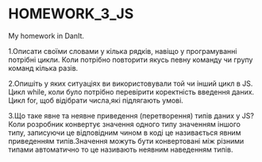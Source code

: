 # HOMEWORK_3_JS
My homework in DanIt.

1.Описати своїми словами у кілька рядків, навіщо у програмуванні потрібні цикли.
Коли потрібно повторити якусь певну команду чи групу команд кілька разів.

2.Опишіть у яких ситуаціях ви використовували той чи інший цикл в JS.
Цикл while, коли було потрібно перевірити коректність введення даних.
Цикл for, щоб відібрати числа,які підлягають умові.

3.Що таке явне та неявне приведення (перетворення) типів даних у JS? 
Коли розробник конвертує значення одного типу значенням іншого типу, записуючи це відповідним чином в коді це називається явним приведенням типів.Значення можуть бути конвертовані між різними типами автоматично то це називають неявним наведенням типів. 